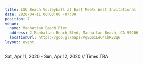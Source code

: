 ```yaml
---
title: LSU Beach Volleyball at East Meets West Invitational
date: 2020-04-11 00:00:00 -07:00
position: 7
venue:
  name: Manhattan Beach Pier
  address: 2 Manhattan Beach Blvd, Manhattan Beach, CA 90266
  locationUrl: https://goo.gl/maps/VqEGoXLeC4ChRS2q6
layout: event
---
```


Sat, Apr 11, 2020 - Sun, Apr 12, 2020 // Times TBA